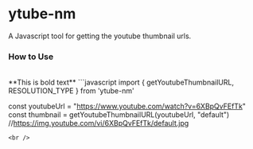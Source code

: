 # ytube-nm
A Javascript tool for getting the youtube thumbnail urls.


### How to Use
<br />
**This is bold text**
```javascript
import { getYoutubeThumbnailURL, RESOLUTION_TYPE } from 'ytube-nm'

const youtubeUrl = "https://www.youtube.com/watch?v=6XBpQvFEfTk"
const thumbnail = getYoutubeThumbnailURL(youtubeUrl, "default") //https://img.youtube.com/vi/6XBpQvFEfTk/default.jpg
```
<br />

